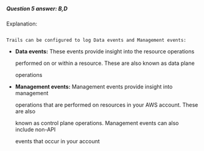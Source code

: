 ##### Question 5 answer: B,D


Explanation:


```

Trails can be configured to log Data events and Management events:

```


- **Data events:** These events provide insight into the resource operations

  performed on or within a resource. These are also known as data plane

  operations

- **Management events:** Management events provide insight into management

  operations that are performed on resources in your AWS account. These are also

  known as control plane operations. Management events can also include non-API

  events that occur in your account

